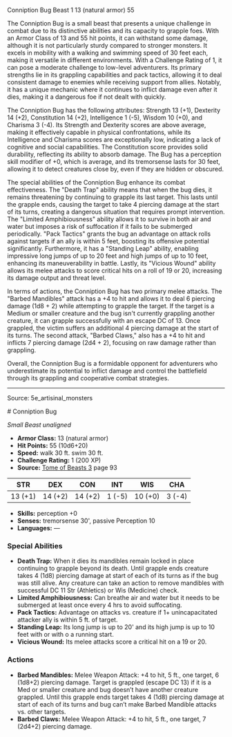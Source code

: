 <MonsterName/>Conniption Bug</MonsterName>
<CreatureType/>Beast</CreatureType>
<CR/>1</CR>
<AC/>13 (natural armor)</AC>
<HP/>55</HP>
<summary>The Conniption Bug is a small beast that presents a unique challenge in combat due to its distinctive abilities and its capacity to grapple foes. With an Armor Class of 13 and 55 hit points, it can withstand some damage, although it is not particularly sturdy compared to stronger monsters. It excels in mobility with a walking and swimming speed of 30 feet each, making it versatile in different environments. With a Challenge Rating of 1, it can pose a moderate challenge to low-level adventurers. Its primary strengths lie in its grappling capabilities and pack tactics, allowing it to deal consistent damage to enemies while receiving support from allies. Notably, it has a unique mechanic where it continues to inflict damage even after it dies, making it a dangerous foe if not dealt with quickly. </summary>

<detail>

The Conniption Bug has the following attributes: Strength 13 (+1), Dexterity 14 (+2), Constitution 14 (+2), Intelligence 1 (-5), Wisdom 10 (+0), and Charisma 3 (-4). Its Strength and Dexterity scores are above average, making it effectively capable in physical confrontations, while its Intelligence and Charisma scores are exceptionally low, indicating a lack of cognitive and social capabilities. The Constitution score provides solid durability, reflecting its ability to absorb damage. The Bug has a perception skill modifier of +0, which is average, and its tremorsense lasts for 30 feet, allowing it to detect creatures close by, even if they are hidden or obscured.

The special abilities of the Conniption Bug enhance its combat effectiveness. The "Death Trap" ability means that when the bug dies, it remains threatening by continuing to grapple its last target. This lasts until the grapple ends, causing the target to take 4 piercing damage at the start of its turns, creating a dangerous situation that requires prompt intervention. The "Limited Amphibiousness" ability allows it to survive in both air and water but imposes a risk of suffocation if it fails to be submerged periodically. "Pack Tactics" grants the bug an advantage on attack rolls against targets if an ally is within 5 feet, boosting its offensive potential significantly. Furthermore, it has a "Standing Leap" ability, enabling impressive long jumps of up to 20 feet and high jumps of up to 10 feet, enhancing its maneuverability in battle. Lastly, its "Vicious Wound" ability allows its melee attacks to score critical hits on a roll of 19 or 20, increasing its damage output and threat level.

In terms of actions, the Conniption Bug has two primary melee attacks. The "Barbed Mandibles" attack has a +4 to hit and allows it to deal 6 piercing damage (1d8 + 2) while attempting to grapple the target. If the target is a Medium or smaller creature and the bug isn't currently grappling another creature, it can grapple successfully with an escape DC of 13. Once grappled, the victim suffers an additional 4 piercing damage at the start of its turns. The second attack, "Barbed Claws," also has a +4 to hit and inflicts 7 piercing damage (2d4 + 2), focusing on raw damage rather than grappling. 

Overall, the Conniption Bug is a formidable opponent for adventurers who underestimate its potential to inflict damage and control the battlefield through its grappling and cooperative combat strategies.</detail>



---

Source: 5e_artisinal_monsters

<statblock>
# Conniption Bug

*Small* *Beast* *unaligned*

- **Armor Class:** 13 (natural armor)
- **Hit Points:** 55 (10d6+20)
- **Speed:** walk 30 ft. swim 30 ft.
- **Challenge Rating:** 1 (200 XP)
- **Source:** [Tome of Beasts 3](https://koboldpress.com/kpstore/product/tome-of-beasts-3-for-5th-edition/) page 93

| STR | DEX | CON | INT | WIS | CHA |
| --- | --- | --- | --- | --- | --- |
| 13 (+1) | 14 (+2) | 14 (+2) | 1 (-5) | 10 (+0) | 3 (-4) |

- **Skills:** perception +0
- **Senses:** tremorsense 30', passive Perception 10
- **Languages:** —

### Special Abilities

- **Death Trap:** When it dies its mandibles remain locked in place continuing to grapple beyond its death. Until grapple ends creature takes 4 (1d8) piercing damage at start of each of its turns as if the bug was still alive. Any creature can take an action to remove mandibles with successful DC 11 Str (Athletics) or Wis (Medicine) check.
- **Limited Amphibiousness:** Can breathe air and water but it needs to be submerged at least once every 4 hrs to avoid suffocating.
- **Pack Tactics:** Advantage on attacks vs. creature if 1+ unincapacitated attacker ally is within 5 ft. of target.
- **Standing Leap:** Its long jump is up to 20' and its high jump is up to 10 feet with or with o a running start.
- **Vicious Wound:** Its melee attacks score a critical hit on a 19 or 20.

### Actions

- **Barbed Mandibles:** Melee Weapon Attack: +4 to hit, 5 ft., one target, 6 (1d8+2) piercing damage. Target is grappled (escape DC 13) if it is a Med or smaller creature and bug doesn’t have another creature grappled. Until this grapple ends target takes 4 (1d8) piercing damage at start of each of its turns and bug can’t make Barbed Mandible attacks vs. other targets.
- **Barbed Claws:** Melee Weapon Attack: +4 to hit, 5 ft., one target, 7 (2d4+2) piercing damage.


</statblock>


